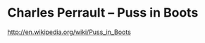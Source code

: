 Charles Perrault – Puss in Boots
==============================

http://en.wikipedia.org/wiki/Puss_in_Boots
